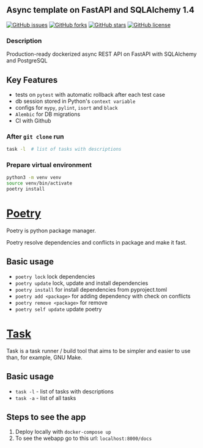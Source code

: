 ## Async template on FastAPI and SQLAlchemy 1.4

[![GitHub issues](https://img.shields.io/github/issues/lesnik512/fast-api-sqlalchemy-template)](https://github.com/lesnik512/fast-api-sqlalchemy-template/issues)
[![GitHub forks](https://img.shields.io/github/forks/lesnik512/fast-api-sqlalchemy-template)](https://github.com/lesnik512/fast-api-sqlalchemy-template/network)
[![GitHub stars](https://img.shields.io/github/stars/lesnik512/fast-api-sqlalchemy-template)](https://github.com/lesnik512/fast-api-sqlalchemy-template/stargazers)
[![GitHub license](https://img.shields.io/github/license/lesnik512/fast-api-sqlalchemy-template)](https://github.com/lesnik512/fast-api-sqlalchemy-template/blob/main/LICENSE)

### Description
Production-ready dockerized async REST API on FastAPI with SQLAlchemy and PostgreSQL

## Key Features
- tests on `pytest` with automatic rollback after each test case
- db session stored in Python's `context variable`
- configs for `mypy`, `pylint`, `isort` and `black`
- `Alembic` for DB migrations
- CI with Github

### After `git clone` run
```bash
task -l  # list of tasks with descriptions
```

### Prepare virtual environment
```bash
python3 -m venv venv
source venv/bin/activate
poetry install
```

# [Poetry](https://python-poetry.org/docs/)

Poetry is python package manager.

Poetry resolve dependencies and conflicts in package and make it fast.

## Basic usage

- `poetry lock` lock dependencies
- `poetry update` lock, update and install dependencies
- `poetry install` for install dependencies from pyproject.toml
- `poetry add <package>` for adding dependency with check on conflicts
- `poetry remove <package>` for remove
- `poetry self update` update poetry

# [Task](https://taskfile.dev/)

Task is a task runner / build tool that aims to be simpler and easier to use than, for example, GNU Make.

## Basic usage

- `task -l` - list of tasks with descriptions
- `task -a` - list of all tasks

## Steps to see the app
1. Deploy locally with `docker-compose up`
5. To see the webapp go to this url: `localhost:8000/docs`